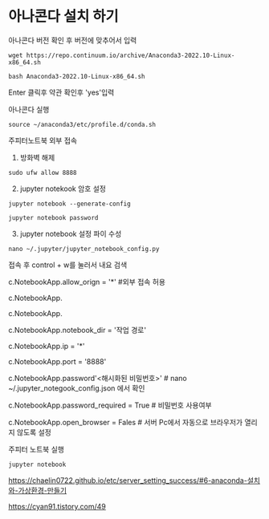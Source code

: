 # 아나콘다 설치 하기




아나콘다 버전 확인 후 버전에 맞추어서 입력

```
wget https://repo.continuum.io/archive/Anaconda3-2022.10-Linux-x86_64.sh
```

```
bash Anaconda3-2022.10-Linux-x86_64.sh
```
Enter 클릭후
약관 확인후 'yes'입력




아나콘다 실행
```
source ~/anaconda3/etc/profile.d/conda.sh
```


주피터노트북 외부 접속

1. 방화벽 해제
```
sudo ufw allow 8888
```

2. jupyter notekook 암호 설정
```
jupyter notebook --generate-config
```

```
jupyter notebook password
```


3. jupyter notebook 설정 파이 수성

```
nano ~/.jupyter/jupyter_notebook_config.py
```
접속 후 control + w를 눌러서 내요 검색


c.NotebookApp.allow_orign = '*' #외부 접속 허용

c.NotebookApp.

c.NotebookApp.

c.NotebookApp.notebook_dir = '작업 경로'

c.NotebookApp.ip = '*'

c.NotebookApp.port = '8888'

c.NotebookApp.password'<해시화된 비밀번호>' # nano ~/.jupyter_notegook_config.json 에서 확인

c.NotebookApp.password_required = True #  비밀번호 사용여부

c.NotebookApp.open_browser = Fales # 서버 Pc에서 자동으로 브라우저가 열리지 않도록 설정


주피터 노트북 실행
```
jupyter notebook
```



https://chaelin0722.github.io/etc/server_setting_success/#6-anaconda-설치와-가상환경-만들기

https://cyan91.tistory.com/49
